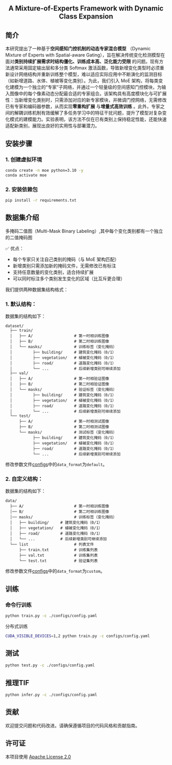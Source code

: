 <h2 align="center">
  A Mixture-of-Experts Framework with Dynamic Class Expansion
</h2>

## 简介

本研究提出了一种基于**空间感知门控机制的动态专家混合模型** （Dynamic Mixture of Experts with Spatial-aware Gating），旨在解决传统变化检测模型在面对**类别持续扩展需求时结构僵化、训练成本高、泛化能力受限** 的问题。现有方法通常采用固定输出层和多分类 Softmax 激活函数，导致新增变化类型时必须重新设计网络结构并重新训练整个模型，难以适应实际应用中不断演化的监测目标（如新增道路、水体、植被等变化类别）。为此，我们引入 MoE 架构，将每类变化建模为一个独立的“专家”子网络，并通过一个轻量级的空间感知门控模块，为输入图像中的每个像素动态分配最合适的专家组合。该架构具有高度模块化与可扩展性：当新增变化类别时，只需添加对应的新专家模块，并微调门控网络，无需修改已有专家和编码器参数，从而实现**零重构扩展** 与**增量式高效训练** 。此外，专家之间的解耦训练机制有效缓解了多任务学习中的特征干扰问题，提升了模型对复杂变化模式的建模能力。实验表明，该方法不仅在已有类别上保持稳定性能，还能快速适配新类别，展现出良好的实用性与部署潜力。

## 安装步骤

### 1. 创建虚拟环境

```bash
conda create -n moe python=3.10 -y
conda activate moe
```

### 2. 安装依赖包

```bash
pip install -r requirements.txt
```

## 数据集介绍
多掩码二值图（Multi-Mask Binary Labeling）,其中每个变化类别都有一个独立的二值掩码图

✅ 优点：
- 每个专家只关注自己类别的掩码（与 MoE 架构匹配）
- 新增类别只需添加新的掩码文件，无需修改已有标注
- 支持任意数量的变化类别，适合持续扩展
- 可以同时标注多个类别发生变化的区域（比互斥更合理）

我们提供两种数据集结构格式：
### 1. 默认结构：
数据集的结构如下：
```text
dataset/
  ├── train/
  │   ├── A/                  # 第一时相训练图像
  │   ├── B/                  # 第二时相训练图像
  │   └── masks/              # 训练标签（变化掩码）
  │         ├── building/     # 建筑变化掩码（0/1）
  │         ├── vegetation/   # 植被变化掩码（0/1）
  │         ├── road/         # 道路变化掩码（0/1）
  │         └── ...           # 后续新增类别可继续添加
  ├── val/
  │   ├── A/                  # 第一时相验证图像
  │   ├── B/                  # 第二时相验证图像
  │   └── masks/              # 验证标签（变化掩码）
  │         ├── building/     # 建筑变化掩码（0/1）
  │         ├── vegetation/   # 植被变化掩码（0/1）
  │         ├── road/         # 道路变化掩码（0/1）
  │         └── ...           # 后续新增类别可继续添加
  └── test/
      ├── A/                  # 第一时相测试图像
      ├── B/                  # 第二时相测试图像
      └── masks/              # 测试标签（变化掩码）
            ├── building/     # 建筑变化掩码（0/1）
            ├── vegetation/   # 植被变化掩码（0/1）
            ├── road/         # 道路变化掩码（0/1）
            └── ...           # 后续新增类别可继续添加
```
修改参数文件[configs](./configs/config.yaml)中的`data_format`为`default`。

### 2. 自定义结构：
数据集的结构如下：
```text
data/
  ├── A/                      # 第一时相训练图像
  │── B/                      # 第二时相训练图像
  │── masks/                  # 训练标签（变化掩码）
  │   ├── building/     # 建筑变化掩码（0/1）
  │   ├── vegetation/   # 植被变化掩码（0/1）
  │   ├── road/         # 道路变化掩码（0/1）
  │   └── ...           # 后续新增类别可继续添加
  └── list                    # 列表文件
      ├── train.txt           # 训练集列表
      ├── val.txt             # 训练集列表
      └── test.txt            # 验证集列表
```
修改参数文件[configs](./configs/config.yaml)中的`data_format`为`custom`。

## 训练

### 命令行训练
```bash
python train.py -c ./configs/config.yaml
```

分布式训练
```bash
CUDA_VISIBLE_DEVICES=1,2 python train.py -c configs/config.yaml
```

## 测试
```bash
python test.py -c ./configs/config.yaml
```

## 推理TIF
```bash
python infer.py -c ./configs/config.yaml
```

## 贡献

欢迎提交问题和代码改进。请确保遵循项目的代码风格和贡献指南。

## 许可证

本项目使用 [Apache License 2.0](LICENSE)
